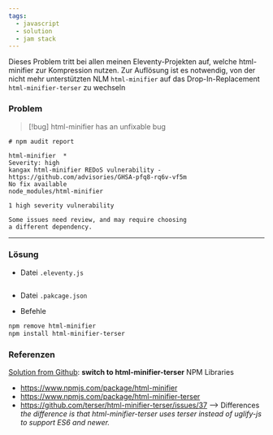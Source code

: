 ```yaml
---
tags:
  - javascript
  - solution
  - jam stack
---
```


Dieses Problem tritt bei allen meinen Eleventy-Projekten auf, welche html-minifier zur Kompression nutzen. Zur Auflösung ist es notwendig, von der nicht mehr unterstützten NLM `html-minifier` auf das Drop-In-Replacement `html-minifier-terser` zu wechseln 

### Problem

> [!bug]  html-minifier has an unfixable bug

```
# npm audit report

html-minifier  *
Severity: high
kangax html-minifier REDoS vulnerability - https://github.com/advisories/GHSA-pfq8-rq6v-vf5m
No fix available
node_modules/html-minifier

1 high severity vulnerability

Some issues need review, and may require choosing
a different dependency.
```
---

### Lösung

- Datei `.eleventy.js`
```

```

- Datei `.pakcage.json`

- Befehle
```sh
npm remove html-minifier
npm install html-minifier-terser
```

### Referenzen

[Solution from Github](https://github.com/kangax/html-minifier/issues/1135): **switch to html-minifier-terser**
NPM Libraries
- https://www.npmjs.com/package/html-minifier
- https://www.npmjs.com/package/html-minifier-terser
- https://github.com/terser/html-minifier-terser/issues/37 --> Differences *the difference is that html-minifier-terser uses terser instead of uglify-js to support ES6 and newer.*